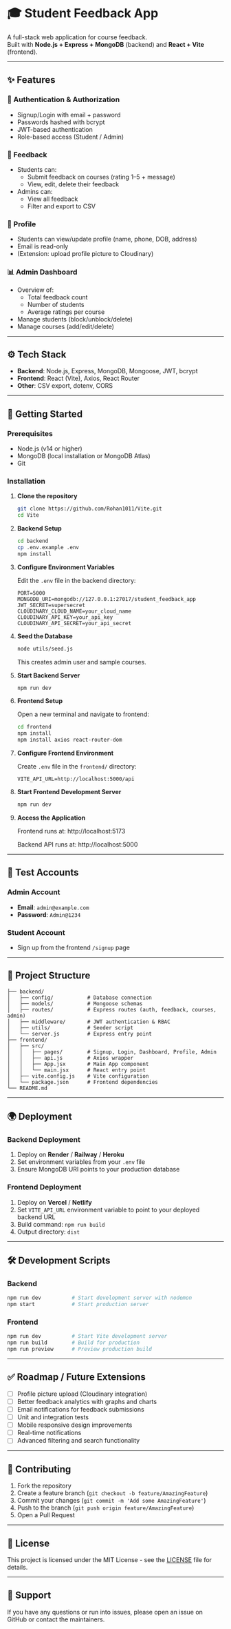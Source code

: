 # 🎓 Student Feedback App

A full-stack web application for course feedback.  
Built with **Node.js + Express + MongoDB** (backend) and **React + Vite** (frontend).

---

## ✨ Features

### 🔑 Authentication & Authorization
- Signup/Login with email + password
- Passwords hashed with bcrypt
- JWT-based authentication
- Role-based access (Student / Admin)

### 📝 Feedback
- Students can:
  - Submit feedback on courses (rating 1–5 + message)
  - View, edit, delete their feedback
- Admins can:
  - View all feedback
  - Filter and export to CSV

### 👤 Profile
- Students can view/update profile (name, phone, DOB, address)
- Email is read-only
- (Extension: upload profile picture to Cloudinary)

### 📊 Admin Dashboard
- Overview of:
  - Total feedback count
  - Number of students
  - Average ratings per course
- Manage students (block/unblock/delete)
- Manage courses (add/edit/delete)

---

## ⚙️ Tech Stack
- **Backend**: Node.js, Express, MongoDB, Mongoose, JWT, bcrypt
- **Frontend**: React (Vite), Axios, React Router
- **Other**: CSV export, dotenv, CORS

---

## 🚀 Getting Started

### Prerequisites
- Node.js (v14 or higher)
- MongoDB (local installation or MongoDB Atlas)
- Git

### Installation

1. **Clone the repository**
   ```bash
   git clone https://github.com/Rohan1011/Vite.git
   cd Vite
   ```

2. **Backend Setup**
   ```bash
   cd backend
   cp .env.example .env
   npm install
   ```

3. **Configure Environment Variables**
   
   Edit the `.env` file in the backend directory:
   ```env
   PORT=5000
   MONGODB_URI=mongodb://127.0.0.1:27017/student_feedback_app
   JWT_SECRET=supersecret
   CLOUDINARY_CLOUD_NAME=your_cloud_name
   CLOUDINARY_API_KEY=your_api_key
   CLOUDINARY_API_SECRET=your_api_secret
   ```

4. **Seed the Database**
   ```bash
   node utils/seed.js
   ```
   This creates admin user and sample courses.

5. **Start Backend Server**
   ```bash
   npm run dev
   ```

6. **Frontend Setup**
   
   Open a new terminal and navigate to frontend:
   ```bash
   cd frontend
   npm install
   npm install axios react-router-dom
   ```

7. **Configure Frontend Environment**
   
   Create `.env` file in the `frontend/` directory:
   ```env
   VITE_API_URL=http://localhost:5000/api
   ```

8. **Start Frontend Development Server**
   ```bash
   npm run dev
   ```

9. **Access the Application**
   
   Frontend runs at: http://localhost:5173
   
   Backend API runs at: http://localhost:5000

---

## 🧪 Test Accounts

### Admin Account
- **Email**: `admin@example.com`
- **Password**: `Admin@1234`

### Student Account
- Sign up from the frontend `/signup` page

---

## 📂 Project Structure

```
├── backend/
│   ├── config/           # Database connection
│   ├── models/           # Mongoose schemas
│   ├── routes/           # Express routes (auth, feedback, courses, admin)
│   ├── middleware/       # JWT authentication & RBAC
│   ├── utils/            # Seeder script
│   └── server.js         # Express entry point
├── frontend/
│   ├── src/
│   │   ├── pages/        # Signup, Login, Dashboard, Profile, Admin
│   │   ├── api.js        # Axios wrapper
│   │   ├── App.jsx       # Main App component
│   │   └── main.jsx      # React entry point
│   ├── vite.config.js    # Vite configuration
│   └── package.json      # Frontend dependencies
└── README.md
```

---

## 🌍 Deployment

### Backend Deployment
1. Deploy on **Render** / **Railway** / **Heroku**
2. Set environment variables from your `.env` file
3. Ensure MongoDB URI points to your production database

### Frontend Deployment
1. Deploy on **Vercel** / **Netlify**
2. Set `VITE_API_URL` environment variable to point to your deployed backend URL
3. Build command: `npm run build`
4. Output directory: `dist`

---

## 🛠️ Development Scripts

### Backend
```bash
npm run dev          # Start development server with nodemon
npm start            # Start production server
```

### Frontend
```bash
npm run dev          # Start Vite development server
npm run build        # Build for production
npm run preview      # Preview production build
```

---

## ✅ Roadmap / Future Extensions

- [ ] Profile picture upload (Cloudinary integration)
- [ ] Better feedback analytics with graphs and charts
- [ ] Email notifications for feedback submissions
- [ ] Unit and integration tests
- [ ] Mobile responsive design improvements
- [ ] Real-time notifications
- [ ] Advanced filtering and search functionality

---

## 🤝 Contributing

1. Fork the repository
2. Create a feature branch (`git checkout -b feature/AmazingFeature`)
3. Commit your changes (`git commit -m 'Add some AmazingFeature'`)
4. Push to the branch (`git push origin feature/AmazingFeature`)
5. Open a Pull Request

---

## 📝 License

This project is licensed under the MIT License - see the [LICENSE](LICENSE) file for details.

---

## 📧 Support

If you have any questions or run into issues, please open an issue on GitHub or contact the maintainers.